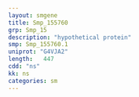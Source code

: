 ```yaml
---
layout: smgene
title: Smp_155760
grp: Smp_15
description: "hypothetical protein"
smp: Smp_155760.1
uniprot: "G4VJA2"
length:   447
cdd: "ns"
kk: ns
categories: sm
---
```

